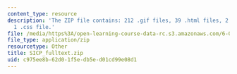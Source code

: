 ```yaml
---
content_type: resource
description: 'The ZIP file contains: 212 .gif files, 39 .html files, 2 .jpg files,
  1 .css file.'
file: /media/https%3A/open-learning-course-data-rc.s3.amazonaws.com/6-001-structure-and-interpretation-of-computer-programs-spring-2005/c975ee8b62d01f5edb5ed01cd99e08d1_SICP_fulltext.zip
file_type: application/zip
resourcetype: Other
title: SICP_fulltext.zip
uid: c975ee8b-62d0-1f5e-db5e-d01cd99e08d1
---
```

